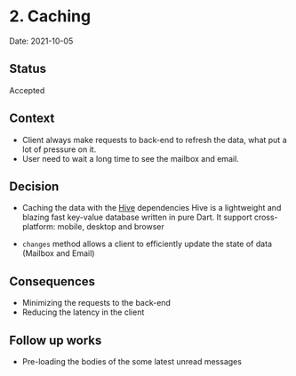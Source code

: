 # 2. Caching

Date: 2021-10-05

## Status

Accepted

## Context

- Client always make requests to back-end to refresh the data, what put a lot of pressure on it.
- User need to wait a long time to see the mailbox and email.

## Decision

- Caching the data with the [Hive](https://github.com/hivedb/hive) dependencies 
Hive is a lightweight and blazing fast key-value database written in pure Dart. It support cross-platform: mobile, desktop and browser

- `changes` method allows a client to efficiently update the state of data (Mailbox and Email)

## Consequences

- Minimizing the requests to the back-end 
- Reducing the latency in the client

## Follow up works

- Pre-loading the bodies of the some latest unread messages
